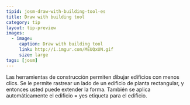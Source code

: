 ```yaml
---
tipid: josm-draw-with-building-tool-es
title: Draw with building tool
category: tip
layout: tip-preview
images:
  - image:
     caption: Draw with building tool
     link: http://i.imgur.com/MEUQxUN.gif
     size: large
tags: [josm]
---
```

Las herramientas de construcción permiten dibujar edificios con menos clics. Se le permite rastrear un lado de un edificio de planta rectangular, y entonces usted puede extender la forma. También se aplica automáticamente el edificio = yes etiqueta para el edificio.
